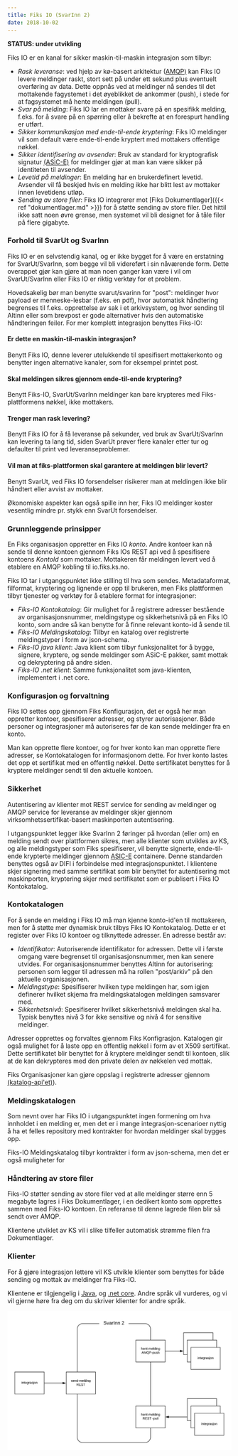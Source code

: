 ```yaml
---
title: Fiks IO (SvarInn 2)
date: 2018-10-02
---
```


**STATUS: under utvikling**

Fiks IO er en kanal for sikker maskin-til-maskin integrasjon som tilbyr:

* _Rask leveranse_: ved hjelp av kø-basert arkitektur ([AMQP)](https://en.wikipedia.org/wiki/Advanced_Message_Queuing_Protocol) kan Fiks IO levere meldinger raskt, stort sett på under ett sekund plus eventuelt overføring av data. Dette oppnås ved at meldinger nå sendes til det mottakende fagystemet i det øyeblikket de ankommer (push), i stede for at fagsystemet må hente meldingen (pull).
* _Svar på melding_: Fiks IO lar en mottaker svare på en spesifikk melding, f.eks. for å svare på en spørring eller å bekrefte at en forespurt handling er utført.
* _Sikker kommunikasjon med ende-til-ende kryptering_: Fiks IO meldinger vil som default være ende-til-ende kryptert med mottakers offentlige nøkkel.
* _Sikker identifisering av avsender_: Bruk av standard for kryptografisk signatur [(ASiC-E)](https://github.com/difi/asic) for meldinger gjør at man kan være sikker på identiteten til avsender.
* _Levetid på meldinger_: En melding har en brukerdefinert levetid. Avsender vil få beskjed hvis en melding ikke har blitt lest av mottaker innen levetidens utløp.
* _Sending av store filer_: Fiks IO integrerer mot [Fiks Dokumentlager]({{< ref "dokumentlager.md" >}}) for å støtte sending av store filer. Det hittil ikke satt noen øvre grense, men systemet vil bli designet for å tåle filer på flere gigabyte. 

### Forhold til SvarUt og SvarInn
Fiks IO er en selvstendig kanal, og er ikke bygget for å være en erstatning for SvarUt/SvarInn, som begge vil bli videreført i sin nåværende form. Dette overappet gjør kan gjøre at man noen ganger kan være i vil om SvarUt/SvarInn eller Fiks IO er riktig verktøy for et problem.

Hovedsakelig bør man benytte svarut/svarinn for "post": meldinger hvor payload er menneske-lesbar (f.eks. en pdf), hvor automatisk håndtering begrenses til f.eks. opprettelse av sak i et arkivsystem, og hvor sending til Altinn eller som brevpost er gode alternativer hvis den automatiske håndteringen feiler. For mer komplett integrasjon benyttes Fiks-IO:

#### Er dette en maskin-til-maskin integrasjon? 
Benytt Fiks IO, denne leverer utelukkende til spesifisert mottakerkonto og benytter ingen alternative kanaler, som for eksempel printet post.

#### Skal meldingen sikres gjennom ende-til-ende kryptering? 
Benytt Fiks-IO, SvarUt/SvarInn meldinger kan bare krypteres med Fiks-plattformens nøkkel, ikke mottakers.

#### Trenger man rask levering? 
Benytt Fiks IO for å få leveranse på sekunder, ved bruk av SvarUt/SvarInn kan levering ta lang tid, siden SvarUt prøver flere kanaler etter tur og defaulter til print ved leveranseproblemer.

#### Vil man at fiks-plattformen skal garantere at meldingen blir levert?
Benytt SvarUt, ved Fiks IO forsendelser risikerer man at meldingen ikke blir håndtert eller avvist av mottaker. 

Økonomiske aspekter kan også spille inn her, Fiks IO meldinger koster vesentlig mindre pr. stykk enn SvarUt forsendelser.

### Grunnleggende prinsipper
En Fiks organisasjon oppretter en Fiks IO _konto_. Andre kontoer kan nå sende til denne kontoen gjennom Fiks IOs REST api ved å spesifisere kontoens _KontoId_ som mottaker. Mottakeren får meldingen levert ved å etablere en AMQP kobling til io.fiks.ks.no.

Fiks IO tar i utgangspunktet ikke stilling til hva som sendes. Metadataformat, filformat, kryptering og lignende er opp til brukeren, men Fiks plattformen tilbyr tjenester og verktøy for å etablere format for integrasjoner:

* _Fiks-IO Kontokatalog_: Gir mulighet for å registrere adresser bestående av organisasjonsnummer, meldingstype og sikkerhetsnivå på en Fiks IO konto, som andre så kan benytte for å finne relevant konto-id å sende til. 
* _Fiks-IO Meldingskatalog_: Tilbyr en katalog over registrerte meldingstyper i form av json-schema. 
* _Fiks-IO java klient_: Java klient som tilbyr funksjonalitet for å bygge, signere, kryptere, og sende meldinger som ASiC-E pakker, samt mottak og dekryptering på andre siden. 
* _Fiks-IO .net klient_: Samme funksjonalitet som java-klienten, implementert i .net core.

### Konfigurasjon og forvaltning
Fiks IO settes opp gjennom Fiks Konfigurasjon, det er også her man oppretter kontoer, spesifiserer adresser, og styrer autorisasjoner. Både personer og integrasjoner må autoriseres før de kan sende meldinger fra en konto.

Man kan opprette flere kontoer, og for hver konto kan man opprette flere adresser, se Kontokatalogen for informasjonom dette. For hver konto lastes det opp et sertifikat med en offentlig nøkkel. Dette sertifikatet benyttes for å kryptere meldinger sendt til den aktuelle kontoen.   

### Sikkerhet
Autentisering av klienter mot REST service for sending av meldinger og AMQP service for leveranse av meldinger skjer gjennom virksomhetssertifikat-basert maskinporten autentisering. 

I utgangspunktet legger ikke SvarInn 2 føringer på hvordan (eller om) en melding sendt over plattformen sikres, men alle klienter som utvikles av KS, og alle meldingstyper som Fiks spesifiserer, vil benytte signerte, ende-til-ende krypterte meldinger gjennom [ASIC-E](https://github.com/difi/asic) containere. Denne standarden benyttes også av DIFI i forbindelse med integrasjonspunktet. I klientene skjer signering med samme sertifikat som blir benyttet for autentisering mot maskinporten, kryptering skjer med sertifikatet som er publisert i Fiks IO Kontokatalog.

### Kontokatalogen
For å sende en melding i Fiks IO må man kjenne konto-id'en til mottakeren, men for å støtte mer dynamisk bruk tilbys Fiks IO Kontokatalog. Dette er et register over Fiks IO kontoer og tilknyttede adresser. En adresse består av:

* _Identifikator_: Autoriserende identifikator for adressen. Dette vil i første omgang være begrenset til organisasjonsnummer, men kan senere utvides. For organisasjonsnummer benyttes Altinn for autorisering: personen som legger til adressen må ha rollen "post/arkiv" på den aktuelle organisasjonen.
* _Meldingstype_: Spesifiserer hvilken type meldingen har, som igjen definerer hvilket skjema fra meldingskatalogen meldingen samsvarer med.
* _Sikkerhetsnivå_: Spesifiserer hvilket sikkerhetsnivå meldingen skal ha. Typisk benyttes nivå 3 for ikke sensitive og nivå 4 for sensitive meldinger.

Adresser opprettes og forvaltes gjennom Fiks Konfigrasjon. Katalogen gir også mulighet for å laste opp en offentlig nøkkel i form av et X509 sertifikat. Dette sertifikatet blir benyttet for å kryptere meldinger sendt til kontoen, slik at de kan dekrypteres med den private delen av nøkkelen ved mottak.

Fiks Organisasjoner kan gjøre oppslag i registrerte adresser gjennom [(katalog-api'et)](https://editor.swagger.io/?url=https://github.com/ks-no/ks-no.github.io/blob/source/static/api/svarinn2-katalog-api-v1.json)). 

### Meldingskatalogen
Som nevnt over har Fiks IO i utgangspunktet ingen formening om hva innholdet i en melding er, men det er i mange integrasjon-scenarioer nyttig å ha et felles repository med kontrakter for hvordan meldinger skal bygges opp. 

Fiks-IO Meldingskatalog tilbyr kontrakter i form av json-schema, men det er også muligheter for 

### Håndtering av store filer
Fiks-IO støtter sending av store filer ved at alle meldinger større enn 5 megabyte lagres i Fiks Dokumentlager, i en dedikert konto som opprettes sammen med Fiks-IO kontoen. En referanse til denne lagrede filen blir så sendt over AMQP. 

Klientene utviklet av KS vil i slike tilfeller automatisk strømme filen fra Dokumentlager.

### Klienter
For å gjøre integrasjon lettere vil KS utvikle klienter som benyttes for både sending og mottak av meldinger fra Fiks-IO. 

Klientene er tilgjengelig i [Java](https://github.com/ks-no/fiks-io-klient-java), og [.net core](https://github.com/ks-no/fiks-io-client-dotnet). Andre språk vil vurderes, og vi vil gjerne høre fra deg om du skriver klienter for andre språk. 

![fiks_svarinn](/images/fiks_svarinn.png "Fiks SvarInn")

